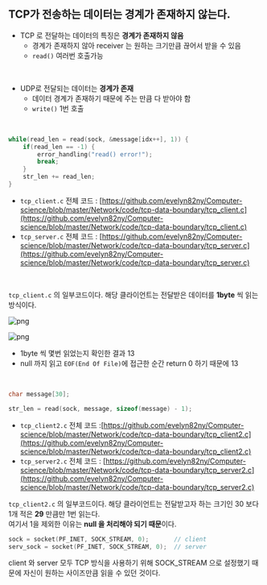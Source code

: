 ## TCP가 전송하는 데이터는 경계가 존재하지 않는다.

- TCP 로 전달하는 데이터의 특징은 **경계가 존재하지 않음**
  - 경계가 존재하지 않아 receiver 는 원하는 크기만큼 끊어서 받을 수 있음
  - ```read()``` 여러번 호출가능
<br>

- UDP로 전달되는 데이터는 **경계가 존재**
  - 데이터 경계가 존재하기 때문에 주는 만큼 다 받아야 함
  - ```write()``` 1번 호출

<br>

```c
while(read_len = read(sock, &message[idx++], 1)) {
    if(read_len == -1) {
		error_handling("read() error!");
		break;
	}
	str_len += read_len;
}
```

- ```tcp_client.c``` 전체 코드 : [https://github.com/evelyn82ny/Computer-science/blob/master/Network/code/tcp-data-boundary/tcp_client.c](https://github.com/evelyn82ny/Computer-science/blob/master/Network/code/tcp-data-boundary/tcp_client.c)
- ```tcp_server.c``` 전체 코드 : [https://github.com/evelyn82ny/Computer-science/blob/master/Network/code/tcp-data-boundary/tcp_server.c](https://github.com/evelyn82ny/Computer-science/blob/master/Network/code/tcp-data-boundary/tcp_server.c)

<br>

```tcp_client.c``` 의 일부코드이다. 해당 클라이언트는 전달받은 데이터를 **1byte** 씩 읽는 방식이다.<br>

![png](/Network/_img/tcp_result.png)<br>

![png](/Network/_img/helloworld_length.png)<br>

- 1byte 씩 몇번 읽었는지 확인한 결과 13
- null 까지 읽고 ```EOF(End Of File)```에 접근한 순간 return 0 하기 때문에 13

<br>

```c
char message[30];

str_len = read(sock, message, sizeof(message) - 1);
```

- ```tcp_client2.c``` 전체 코드 :[https://github.com/evelyn82ny/Computer-science/blob/master/Network/code/tcp-data-boundary/tcp_client2.c](https://github.com/evelyn82ny/Computer-science/blob/master/Network/code/tcp-data-boundary/tcp_client2.c)
- ```tcp_server2.c``` 전체 코드 : [https://github.com/evelyn82ny/Computer-science/blob/master/Network/code/tcp-data-boundary/tcp_server2.c](https://github.com/evelyn82ny/Computer-science/blob/master/Network/code/tcp-data-boundary/tcp_server2.c)

```tcp_client2.c``` 의 일부코드이다. 해당 클라이언트는 전달받고자 하는 크기인 30 보다 1개 적은 **29** 만큼만 1번 읽는다.<br>
여기서 1을 제외한 이유는 **null 을 처리해야 되기 때문**이다.<br>

```c
sock = socket(PF_INET, SOCK_STREAM, 0);       // client
serv_sock = socket(PF_INET, SOCK_STREAM, 0);  // server
```
client 와 server 모두 TCP 방식을 사용하기 위해 SOCK_STREAM 으로 설정했기 때문에 자신이 원하는 사이즈만큼 읽을 수 있던 것이다.